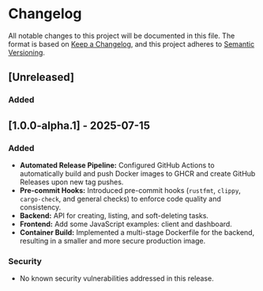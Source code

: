 # Changelog

All notable changes to this project will be documented in this file.
The format is based on [Keep a Changelog](https://keepachangelog.com/en/1.0.0/),
and this project adheres to [Semantic Versioning](https://semver.org/spec/v2.0.0.html).

## [Unreleased]

### Added

## [1.0.0-alpha.1] - 2025-07-15

### Added
- **Automated Release Pipeline:** Configured GitHub Actions to automatically build and push Docker images to GHCR and create GitHub Releases upon new tag pushes.
- **Pre-commit Hooks:** Introduced pre-commit hooks (`rustfmt`, `clippy`, `cargo-check`, and general checks) to enforce code quality and consistency.
- **Backend:** API for creating, listing, and soft-deleting tasks.
- **Frontend:** Add some JavaScript examples: client and dashboard.
- **Container Build:** Implemented a multi-stage Dockerfile for the backend, resulting in a smaller and more secure production image.

### Security
- No known security vulnerabilities addressed in this release.
